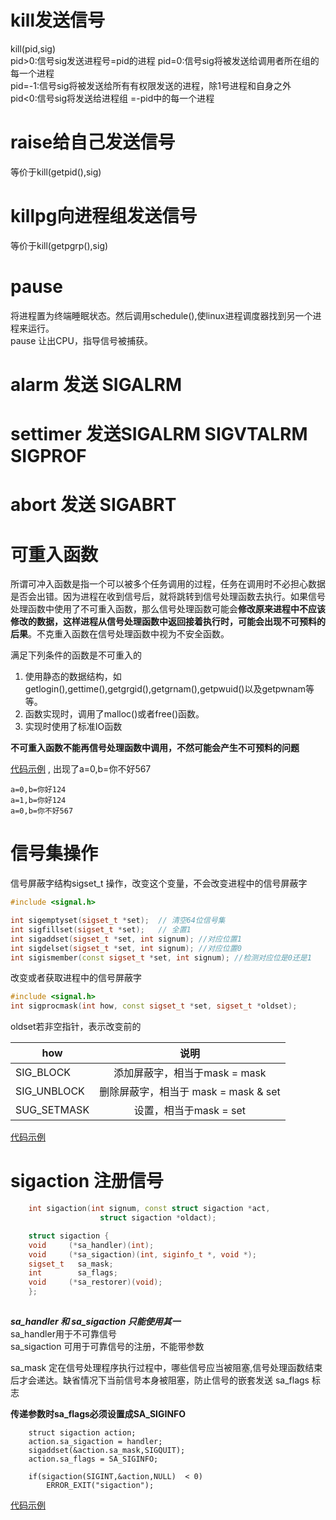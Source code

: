 # kill发送信号  
kill(pid,sig)  
pid>0:信号sig发送进程号=pid的进程
pid=0:信号sig将被发送给调用者所在组的每一个进程   
pid=-1:信号sig将被发送给所有有权限发送的进程，除1号进程和自身之外  
pid<0:信号sig将发送给进程组 =-pid中的每一个进程

# raise给自己发送信号  
等价于kill(getpid(),sig)

# killpg向进程组发送信号
等价于kill(getpgrp(),sig)

# pause
将进程置为终端睡眠状态。然后调用schedule(),使linux进程调度器找到另一个进程来运行。  
pause 让出CPU，指导信号被捕获。

# alarm 发送 SIGALRM


# settimer 发送SIGALRM SIGVTALRM SIGPROF

# abort 发送 SIGABRT

# 可重入函数
所谓可冲入函数是指一个可以被多个任务调用的过程，任务在调用时不必担心数据是否会出错。因为进程在收到信号后，就将跳转到信号处理函数去执行。如果信号处理函数中使用了不可重入函数，那么信号处理函数可能会**修改原来进程中不应该修改的数据，这样进程从信号处理函数中返回接着执行时，可能会出现不可预料的后果**。不克重入函数在信号处理函数中视为不安全函数。  

满足下列条件的函数是不可重入的   
1. 使用静态的数据结构，如getlogin(),gettime(),getgrgid(),getgrnam(),getpwuid()以及getpwnam等等。
2. 函数实现时，调用了malloc()或者free()函数。
3. 实现时使用了标准IO函数

**不可重入函数不能再信号处理函数中调用，不然可能会产生不可预料的问题**

 [代码示例](reentryfunc.cpp) , 出现了a=0,b=你不好567

```
a=0,b=你好124
a=1,b=你好124
a=0,b=你不好567
```


# 信号集操作

信号屏蔽字结构sigset_t 操作，改变这个变量，不会改变进程中的信号屏蔽字   
``` CPP
#include <signal.h>

int sigemptyset(sigset_t *set);  // 清空64位信号集
int sigfillset(sigset_t *set);   // 全置1
int sigaddset(sigset_t *set, int signum); //对应位置1
int sigdelset(sigset_t *set, int signum); //对应位置0
int sigismember(const sigset_t *set, int signum); //检测对应位是0还是1
```

改变或者获取进程中的信号屏蔽字

``` CPP
#include <signal.h>
int sigprocmask(int how, const sigset_t *set, sigset_t *oldset);
```
oldset若非空指针，表示改变前的

| how           | 说明           |
| ------------- |:-------------:|
| SIG_BLOCK     | 添加屏蔽字，相当于mask = mask | set |
| SIG_UNBLOCK   | 删除屏蔽字，相当于 mask = mask & set    |  
| SUG_SETMASK   | 设置，相当于mask = set      |  


 [代码示例](sigpending.cpp)

 # sigaction 注册信号
```CPP
    int sigaction(int signum, const struct sigaction *act,
                    struct sigaction *oldact);

    struct sigaction {
    void     (*sa_handler)(int);
    void     (*sa_sigaction)(int, siginfo_t *, void *);
    sigset_t   sa_mask;
    int        sa_flags;
    void     (*sa_restorer)(void);
    };
                
```

***sa_handler 和 sa_sigaction 只能使用其一***  
sa_handler用于不可靠信号  
sa_sigaction 可用于可靠信号的注册，不能带参数

sa_mask 定在信号处理程序执行过程中，哪些信号应当被阻塞,信号处理函数结束后才会递达。缺省情况下当前信号本身被阻塞，防止信号的嵌套发送
sa_flags 标志

**传递参数时sa_flags必须设置成SA_SIGINFO**
```
    struct sigaction action;
    action.sa_sigaction = handler;
    sigaddset(&action.sa_mask,SIGQUIT);
    action.sa_flags = SA_SIGINFO;

    if(sigaction(SIGINT,&action,NULL)  < 0)
        ERROR_EXIT("sigaction");

```

 [代码示例](sigaction.cpp)
